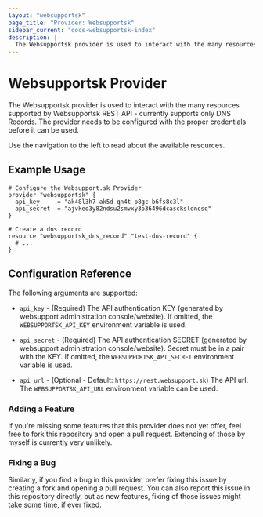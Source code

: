 ```yaml
---
layout: "websupportsk"
page_title: "Provider: Websupportsk"
sidebar_current: "docs-websupportsk-index"
description: |-
  The Websupportsk provider is used to interact with the many resources supported by Websupportsk REST API - currently supports only DNS Records. The provider needs to be configured with the proper credentials before it can be used.
---
```


# Websupportsk Provider

The Websupportsk provider is used to interact with the
many resources supported by Websupportsk REST API - currently supports only DNS Records. 
The provider needs to be configured with the proper credentials before it can be used.

Use the navigation to the left to read about the available resources.

## Example Usage

```hcl
# Configure the Websupport.sk Provider
provider "websupportsk" {
  api_key     = "ak48l3h7-ak5d-qn4t-p8gc-b6fs8c3l"
  api_secret  = "ajvkeo3y82ndsu2smvxy3o36496dcascksldncsq"
}

# Create a dns record
resource "websupportsk_dns_record" "test-dns-record" {
  # ...
}
```

## Configuration Reference

The following arguments are supported:

* `api_key` - (Required) The API authentication KEY (generated by websupport administration console/website). 
  If omitted, the `WEBSUPPORTSK_API_KEY` environment variable is used.

* `api_secret` - (Required) The API authentication SECRET (generated by websupport administration console/website).
  Secret must be in a pair with the KEY. If omitted, the `WEBSUPPORTSK_API_SECRET` environment variable is used.

* `api_url` - (Optional - Default: `https://rest.websupport.sk`) The API url.
  The `WEBSUPPORTSK_API_URL` environment variable can be used.

### Adding a Feature

If you're missing some features that this provider does not yet offer, feel free to fork this repository
and open a pull request. Extending of those by myself is currently very unlikely.

### Fixing a Bug

Similarly, if you find a bug in this provider, prefer fixing this issue by creating a fork and opening a pull request. 
You can also report this issue in this repository directly, but as new features, fixing of those issues might take some 
time, if ever fixed.

